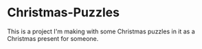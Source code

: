 # Christmas-Puzzles
This is a project I'm making with some Christmas puzzles in it as a Christmas present for someone.
